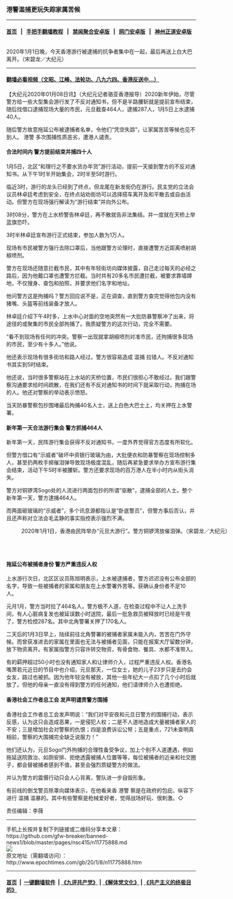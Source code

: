 ### 港警滥捕更玩失踪家属苦候
------------------------

#### [首页](https://github.com/gfw-breaker/banned-news1/blob/master/README.md) &nbsp;&nbsp;|&nbsp;&nbsp; [手把手翻墙教程](https://github.com/gfw-breaker/guides/wiki) &nbsp;&nbsp;|&nbsp;&nbsp; [禁闻聚合安卓版](https://github.com/gfw-breaker/bn-android) &nbsp;&nbsp;|&nbsp;&nbsp; [网门安卓版](https://github.com/oGate2/oGate) &nbsp;&nbsp;|&nbsp;&nbsp; [神州正道安卓版](https://github.com/SzzdOgate/update) 



<div><img alt="" class="aligncenter wp-post-image" src="http://i.epochtimes.com/assets/uploads/2020/01/2001011951182188-600x400.jpg"/>
<div class="red16 caption">
 <p>
  2020年1月1日晚，今天香港游行被逮捕的抗争者集中在一起，最后再送上白大巴离开。（宋碧龙／大纪元）
 </p>
</div>
</div><hr/>

#### [翻墙必看视频（文昭、江峰、法轮功、八九六四、香港反送中...）](http://167.172.214.107/home.html)

<div><p>
 【大纪元2020年01月08日讯】（大纪元记者骆亚香港报导）2020新年伊始，尽管警方给一些大型集会游行发了不反对通知书，但不是半路腰斩就是提前宣布结束，随后找借口逮捕现场大量的市民，元旦截查464人，逮捕287人，1月5日上水逮捕40人。
</p>
<p>
 随后警方故意拖延公布被逮捕者名单，令他们“凭空失踪”，让家属苦苦等候也见不到人。
 <ok href="http://www.epochtimes.com/gb/tag/%E6%B8%AF%E8%AD%A6.html">
  港警
 </ok>
 多次围捕性质恶劣，遭港人谴责。
</p>
<h4>
 合法时间内 警方提前结束并捕四十人
</h4>
<p>
 1月5日，北区“和理行之不要水货办年货”游行活动，提前一天接到警方的不反对通知书。从下午1时半开始集会，2时半至5时游行。
</p>
<p>
 临近3时，游行的龙头已经到了终点，但龙尾在新发街仍在游行。民主党的立法会议员林卓廷考虑到安全，在终点站劝街坊可以选择搭车离开及和平散去或自由活动。但警方在现场强行解读为“游行结束”并向外公布。
</p>
<p>
 3时08分，警方在上水桥警告林卓廷，再不散就告非法集结。并一度就在天桥上举蓝旗恐吓。
</p>
<p>
 3时半林卓廷宣布游行正式结束，参加人数为1万人。
</p>
<p>
 现场有市民被警方强行去除口罩后，当他跟警方论理时，直接遭警方近距离喷射胡椒喷剂。
</p>
<p>
 警方在现场还随意拦截市民，其中有年轻街坊向媒体披露，自己走过每天的必经之路后，因为他戴口罩也遭警方拦截。当时共有20多名市民遭拦截，被要求靠墙蹲地，不仅搜身、查包和拍照，并要求他们名字和地址。
</p>
<p>
 他问警方这是拘捕吗？警方回应说不是，正在调查，直到警方查完觉得他包内没有猪嘴、头盔等前线装备才放人。
</p>
<p>
 林卓廷介绍下午4时多，上水中心对面的空地突然有一大批防暴警察冲了出来，将途径的或聚集的市民全部拘捕了。我质疑警方的这次行动，完全不需要。
</p>
<p>
 “看不到现场有任何的冲突。警察一出现就拿胡椒喷剂对准市民，还拘捕很多现场的市民，至少有十多人。”他说。
</p>
<p>
 他还表示现场有很多街坊和路人经过，警方很容易造成
 <ok href="http://www.epochtimes.com/gb/tag/%E6%BB%A5%E6%8D%95.html">
  滥捕
 </ok>
 拉错人。不反对通知书其实到5时结束。
</p>
<p>
 他还说，当时很多警察站在上水站的天桥位置，市民们很担心不敢经过。我们跟警察沟通要求给时间疏散，在我们还有不反对通知书的时间下就采取行动，拘捕在场的人。他还对警察的举动表示愤怒。
</p>
<p>
 当天防暴警察包抄围堵最后拘捕40名人士，送上白色大巴士上，均关押在上水警署。
</p>
<h4>
 新年第一天合法游行集会 警方抓捕464人
</h4>
<p>
 新年第一天，民阵游行集会获得不反对通知书，一度外界觉得官方态度有所软化。
</p>
<p>
 但警方借口有“示威者”破坏中资银行玻璃为由，大批便衣和防暴警察在现场控制多人，甚至扔两枚手掷催泪弹导致现场极度混乱，随后再紧急要求举办方宣布游行集会结束，活动下午5时半被腰斩。警方还要求现场的百万港人在半小时内从街头消失。
</p>
<p>
 警方对铜锣湾Sogo处的人流进行两面包抄的所谓“驱散”，逮捕全部的人士。整个新年第一天，警方逮捕464人。
</p>
<p>
 而两面砸玻璃的“示威者”，多个讯息源都指认是“卧底警员”，但警方事后否认，并且还声称对立法会毛孟静的事实指控表示强烈不满。
</p>
<figure class="wp-caption aligncenter" id="attachment_11761836" style="width: 600px">
 <ok href="http://i.epochtimes.com/assets/uploads/2020/01/2001010822531501.jpg">
  <img alt="" class="size-large wp-image-11761836" src="http://i.epochtimes.com/assets/uploads/2020/01/2001010822531501-600x399.jpg" title=""/>
 </ok>
 <br/><figcaption class="wp-caption-text">
  2020年1月1日，香港由民阵举办“元旦大游行”。警方铜锣湾放催泪弹。（宋碧龙／大纪元）
 </figcaption><br/>
</figure><br/>
<h4>
 拖延公布被捕者身份 警方严重违反人权
</h4>
<p>
 上水游行次日，北区区议员陈旭明表示，上水被逮捕者，警方迟迟没有公布全部的名字，导致一些被捕者的家属和朋友在上水警署外苦等。获确认身份者不足10人。
</p>
<p>
 元月1月，警方当时拉了464名人，警方极不人道，在检查过程中不让人上洗手间，有人心脏病复发也被延误数小时送院，最后一批急救员被释放时已经是午夜了，警方检控287名。其中北角警署关押了170名人。
</p>
<p>
 二天后的1月3日早上，陆续前往北角警署的被捕者家属未能入内，苦苦在门外守候。而曾获准进去的家属在里面也无法与被捕者见面，只能在报案大厅留数分钟，放下物资离开。有家属指警方只容许转交物资，有骨食物、餐具、水都不准带入。
</p>
<p>
 有的羁押超过50小时也没有通知家人和让律师介入，过程严重违反人权。香港名嘴萧若元近日的节目中也介绍，元旦那天，一位女士，她的儿子23岁只是去约会女友，路过也被抓。因为他年轻没有被放，其他一些年纪大一点扣了几个小时后就放了。但他的母亲一直没有得到警方的任何通知，他们请律师介入也遭拒绝。
</p>
<h4>
 香港社会工作者总工会 发声明谴责警方围捕
</h4>
<p>
 香港社会工作者总工会发声明说：“我们对平安夜和元旦日警方的围捕行动，表示反感，认为这只会造成恶果，一是侵犯人权；二是不人道地造成大量被捕者家人的不安；三是增加社会对警察的仇恨；四是浪费诉讼公帑；五是重点，721未查明真相前，警察的大围捕完全缺乏说服力！”
</p>
<p>
 他们还认为，元旦Sogo门外拘捕的合理性备受争议，加上个别不人道遭遇，例如拖延送院救治、如厕安排、拒绝透露被捕人位置等等，每位被捕者的近亲和社交圈子，都会替被捕者感到不值，甚至会强烈质疑警方的做法。
</p>
<p>
 并认为警方的震慑行动只会人心背离，警队进一步自毁形象。
</p>
<p>
 有前线的倒戈警员除罩向媒体表示，在他看来香
 <ok href="http://www.epochtimes.com/gb/tag/%E6%B8%AF%E8%AD%A6.html">
  港警
 </ok>
 察是在政府的包庇、纵容下进行
 <ok href="http://www.epochtimes.com/gb/tag/%E6%BB%A5%E6%8D%95.html">
  滥捕
 </ok>
 滥暴的。其中有些警察是枪械爱好者，觉得战场好玩、很刺激。◇
</p>
<p>
 责任编辑：李薇
</p>
</div>
<hr/>
手机上长按并复制下列链接或二维码分享本文章：<br/>
https://github.com/gfw-breaker/banned-news1/blob/master/pages/nsc415/n11775888.md <br/>
<a href='https://github.com/gfw-breaker/banned-news1/blob/master/pages/nsc415/n11775888.md'><img src='https://github.com/gfw-breaker/banned-news1/blob/master/pages/nsc415/n11775888.md.png'/></a> <br/>
原文地址（需翻墙访问）：http://www.epochtimes.com/gb/20/1/8/n11775888.htm


------------------------
#### [首页](https://github.com/gfw-breaker/banned-news1/blob/master/README.md) &nbsp;|&nbsp; [一键翻墙软件](https://github.com/gfw-breaker/nogfw/blob/master/README.md) &nbsp;| [《九评共产党》](https://github.com/gfw-breaker/9ping.md/blob/master/README.md#九评之一评共产党是什么) | [《解体党文化》](https://github.com/gfw-breaker/jtdwh.md/blob/master/README.md) | [《共产主义的终极目的》](https://github.com/gfw-breaker/gczydzjmd.md/blob/master/README.md)


<img src='http://gfw-breaker.win/banned-news/pages/nsc415/n11775888.md' width='0px' height='0px'/>